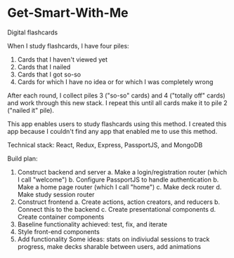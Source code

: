 # Get-Smart-With-Me
Digital flashcards

When I study flashcards, I have four piles: 
1. Cards that I haven't viewed yet 
2. Cards that I nailed 
3. Cards that I got so-so 
4. Cards for which I have no idea or for which I was completely wrong 

After each round, I collect piles 3 ("so-so" cards) and 4 ("totally off" cards) and work through this new stack. I repeat this until all cards make it to pile 2 ("nailed it" pile). 

This app enables users to study flashcards using this method. I created this app because I couldn't find any app that enabled me to use this method. 

Technical stack: React, Redux, Express, PassportJS, and MongoDB 

Build plan: 
1. Construct backend and server
  a. Make a login/registration router (which I call "welcome") 
  b. Configure PassportJS to handle authentication
  b. Make a home page router (which I call "home") 
  c. Make deck router 
  d. Make study session router 
2. Construct frontend 
  a. Create actions, action creators, and reducers
  b. Connect this to the backend 
  c. Create presentational components 
  d. Create container components 
3. Baseline functionality achieved: test, fix, and iterate 
4. Style front-end components 
5. Add functionality 
  Some ideas: stats on indiviudal sessions to track progress, make decks sharable between users, add animations 
